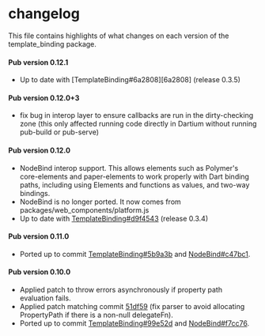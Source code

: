 # changelog

This file contains highlights of what changes on each version of the
template_binding package.

#### Pub version 0.12.1
  * Up to date with [TemplateBinding#6a2808][6a2808] (release 0.3.5)

#### Pub version 0.12.0+3
  * fix bug in interop layer to ensure callbacks are run in the dirty-checking
    zone (this only affected running code directly in Dartium without running
    pub-build or pub-serve)

#### Pub version 0.12.0
  * NodeBind interop support. This allows elements such as Polymer's
    core-elements and paper-elements to work properly with Dart binding paths,
    including using Elements and functions as values, and two-way bindings.
  * NodeBind is no longer ported. It now comes from
    packages/web_components/platform.js
  * Up to date with [TemplateBinding#d9f4543][d9f4543] (release 0.3.4)

#### Pub version 0.11.0
  * Ported up to commit [TemplateBinding#5b9a3b][5b9a3b] and
    [NodeBind#c47bc1][c47bc1].

#### Pub version 0.10.0
  * Applied patch to throw errors asynchronously if property path evaluation
    fails.
  * Applied patch matching commit [51df59][] (fix parser to avoid allocating
    PropertyPath if there is a non-null delegateFn).
  * Ported up to commit [TemplateBinding#99e52d][99e52d] and
    [NodeBind#f7cc76][f7cc76].

[d9f4543]: https://github.com/Polymer/TemplateBinding/commit/d9f4543dc06935824bfd43564c442b0897ce1c54
[5b9a3b]: https://github.com/Polymer/TemplateBinding/commit/5b9a3be40682e1ccd5e6c0b04fbe2c54d74b5d1e
[c47bc1]: https://github.com/Polymer/NodeBind/commit/c47bc1b40d1cf0123b29620820a7111471e83ff3
[51df59]: https://github.com/Polymer/TemplateBinding/commit/51df59c16e0922dec041cfe604016aac00918d5d
[99e52d]: https://github.com/Polymer/TemplateBinding/commit/99e52dd7fbaefdaee9807648d1d6097eb3e99eda
[f7cc76]: https://github.com/Polymer/NodeBind/commit/f7cc76749e509e06fa7cbc9ba970f87f5fe33b5c
